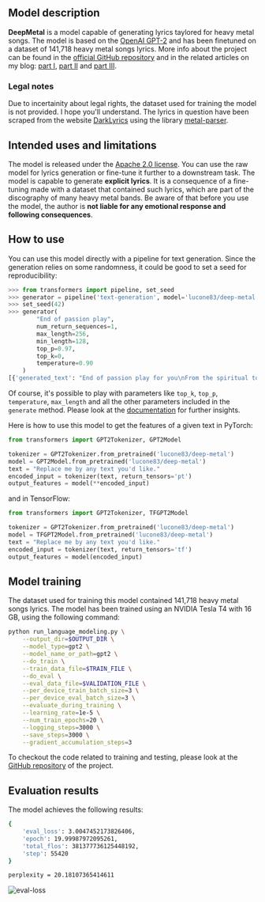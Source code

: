 ## Model description

**DeepMetal** is a model capable of generating lyrics taylored for heavy metal songs.
The model is based on the [OpenAI GPT-2](https://huggingface.co/gpt2) and has been finetuned on a dataset of 141,718 heavy metal songs lyrics.
More info about the project can be found in the [official GitHub repository](https://github.com/lucone83/deep-metal) and in the related articles on my blog: [part I](https://blog.lucaballore.com/when-heavy-metal-meets-data-science-2e840897922e), [part II](https://blog.lucaballore.com/when-heavy-metal-meets-data-science-3fc32e9096fa) and [part III](https://blog.lucaballore.com/when-heavy-metal-meets-data-science-episode-iii-9f6e4772847e).

### Legal notes

Due to incertainity about legal rights, the dataset used for training the model is not provided. I hope you'll understand. The lyrics in question have been scraped from the website [DarkLyrics](http://www.darklyrics.com/) using the library [metal-parser](https://github.com/lucone83/metal-parser).

## Intended uses and limitations

The model is released under the [Apache 2.0 license](https://www.apache.org/licenses/LICENSE-2.0). You can use the raw model for lyrics generation or fine-tune it further to a downstream task.
The model is capable to generate **explicit lyrics**. It is a consequence of a fine-tuning made with a dataset that contained such lyrics, which are part of the discography of many heavy metal bands. Be aware of that before you use the model, the author is **not liable for any emotional response and following consequences**.

## How to use

You can use this model directly with a pipeline for text generation. Since the generation relies on some randomness, it could be good to set a seed for reproducibility:

```python
>>> from transformers import pipeline, set_seed
>>> generator = pipeline('text-generation', model='lucone83/deep-metal', device=-1)  # to use GPU, set device=<CUDA_device_ordinal>
>>> set_seed(42)
>>> generator(
        "End of passion play",
        num_return_sequences=1,
        max_length=256,
        min_length=128,
        top_p=0.97,
        top_k=0,
        temperature=0.90
    )
[{'generated_text': "End of passion play for you\nFrom the spiritual to the mental\nIt is hard to see it all\nBut let's not end up all be\nTill we see the fruits of our deeds\nAnd see the fruits of our suffering\nLet's start a fight for victory\nIt was our birthright\nIt was our call\nIt was our call\nIt was our call\nIt was our call\nIt was our call\nIt was our call\nIt was our call\nIt was our call\nIt was our call\nIt was our call\nIt was our call\nIt was our call \nLike a typhoon upon your doorstep\nYou're a victim of own misery\nAnd the god has made you pay\n\nWe are the wolves\nWe will not stand the pain\nWe are the wolves\nWe will never give up\nWe are the wolves\nWe will not leave\nWe are the wolves\nWe will never grow old\nWe are the wolves\nWe will never grow old "}]
```

Of course, it's possible to play with parameters like `top_k`, `top_p`, `temperature`, `max_length` and all the other parameters included in the `generate` method. Please look at the [documentation](https://huggingface.co/transformers/main_classes/model.html?highlight=generate#transformers.generation_utils.GenerationMixin.generate) for further insights.

Here is how to use this model to get the features of a given text in PyTorch:

```python
from transformers import GPT2Tokenizer, GPT2Model

tokenizer = GPT2Tokenizer.from_pretrained('lucone83/deep-metal')
model = GPT2Model.from_pretrained('lucone83/deep-metal')
text = "Replace me by any text you'd like."
encoded_input = tokenizer(text, return_tensors='pt')
output_features = model(**encoded_input)
```

and in TensorFlow:

```python
from transformers import GPT2Tokenizer, TFGPT2Model

tokenizer = GPT2Tokenizer.from_pretrained('lucone83/deep-metal')
model = TFGPT2Model.from_pretrained('lucone83/deep-metal')
text = "Replace me by any text you'd like."
encoded_input = tokenizer(text, return_tensors='tf')
output_features = model(encoded_input)
```

## Model training

The dataset used for training this model contained 141,718 heavy metal songs lyrics.
The model has been trained using an NVIDIA Tesla T4 with 16 GB, using the following command:

```bash
python run_language_modeling.py \
    --output_dir=$OUTPUT_DIR \
    --model_type=gpt2 \
    --model_name_or_path=gpt2 \
    --do_train \
    --train_data_file=$TRAIN_FILE \
    --do_eval \
    --eval_data_file=$VALIDATION_FILE \
    --per_device_train_batch_size=3 \
    --per_device_eval_batch_size=3 \
    --evaluate_during_training \
    --learning_rate=1e-5 \
    --num_train_epochs=20 \
    --logging_steps=3000 \
    --save_steps=3000 \
    --gradient_accumulation_steps=3
```

To checkout the code related to training and testing, please look at the [GitHub repository](https://github.com/lucone83/deep-metal) of the project.

## Evaluation results

The model achieves the following results:

```bash
{
    'eval_loss': 3.0047452173826406,
    'epoch': 19.99987972095261,
    'total_flos': 381377736125448192,
    'step': 55420
}

perplexity = 20.18107365414611
```

![eval-loss](https://github.com/lucone83/deep-metal/blob/master/resources/deep-metal-eval-loss.png?raw=true)
